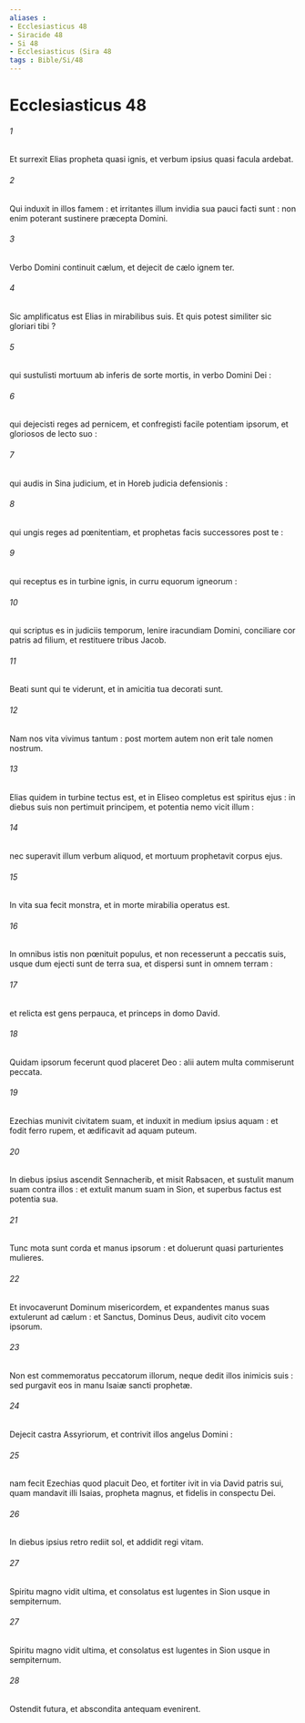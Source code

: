 ```yaml
---
aliases : 
- Ecclesiasticus 48
- Siracide 48
- Si 48
- Ecclesiasticus (Sira 48
tags : Bible/Si/48
---
```


# Ecclesiasticus 48

###### 1
Et surrexit Elias propheta quasi ignis, et verbum ipsius quasi facula ardebat.
###### 2
Qui induxit in illos famem : et irritantes illum invidia sua pauci facti sunt : non enim poterant sustinere præcepta Domini.
###### 3
Verbo Domini continuit cælum, et dejecit de cælo ignem ter.
###### 4
Sic amplificatus est Elias in mirabilibus suis. Et quis potest similiter sic gloriari tibi ?
###### 5
qui sustulisti mortuum ab inferis de sorte mortis, in verbo Domini Dei :
###### 6
qui dejecisti reges ad pernicem, et confregisti facile potentiam ipsorum, et gloriosos de lecto suo :
###### 7
qui audis in Sina judicium, et in Horeb judicia defensionis :
###### 8
qui ungis reges ad pœnitentiam, et prophetas facis successores post te :
###### 9
qui receptus es in turbine ignis, in curru equorum igneorum :
###### 10
qui scriptus es in judiciis temporum, lenire iracundiam Domini, conciliare cor patris ad filium, et restituere tribus Jacob.
###### 11
Beati sunt qui te viderunt, et in amicitia tua decorati sunt.
###### 12
Nam nos vita vivimus tantum : post mortem autem non erit tale nomen nostrum.
###### 13
Elias quidem in turbine tectus est, et in Eliseo completus est spiritus ejus : in diebus suis non pertimuit principem, et potentia nemo vicit illum :
###### 14
nec superavit illum verbum aliquod, et mortuum prophetavit corpus ejus.
###### 15
In vita sua fecit monstra, et in morte mirabilia operatus est.
###### 16
In omnibus istis non pœnituit populus, et non recesserunt a peccatis suis, usque dum ejecti sunt de terra sua, et dispersi sunt in omnem terram :
###### 17
et relicta est gens perpauca, et princeps in domo David.
###### 18
Quidam ipsorum fecerunt quod placeret Deo : alii autem multa commiserunt peccata.
###### 19
Ezechias munivit civitatem suam, et induxit in medium ipsius aquam : et fodit ferro rupem, et ædificavit ad aquam puteum.
###### 20
In diebus ipsius ascendit Sennacherib, et misit Rabsacen, et sustulit manum suam contra illos : et extulit manum suam in Sion, et superbus factus est potentia sua.
###### 21
Tunc mota sunt corda et manus ipsorum : et doluerunt quasi parturientes mulieres.
###### 22
Et invocaverunt Dominum misericordem, et expandentes manus suas extulerunt ad cælum : et Sanctus, Dominus Deus, audivit cito vocem ipsorum.
###### 23
Non est commemoratus peccatorum illorum, neque dedit illos inimicis suis : sed purgavit eos in manu Isaiæ sancti prophetæ.
###### 24
Dejecit castra Assyriorum, et contrivit illos angelus Domini :
###### 25
nam fecit Ezechias quod placuit Deo, et fortiter ivit in via David patris sui, quam mandavit illi Isaias, propheta magnus, et fidelis in conspectu Dei.
###### 26
In diebus ipsius retro rediit sol, et addidit regi vitam.
###### 27
Spiritu magno vidit ultima, et consolatus est lugentes in Sion usque in sempiternum.
###### 27
Spiritu magno vidit ultima, et consolatus est lugentes in Sion usque in sempiternum.
###### 28
Ostendit futura, et abscondita antequam evenirent.
